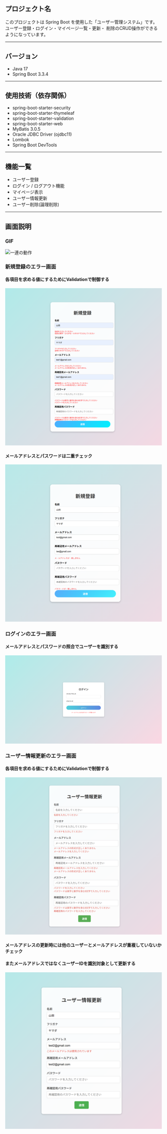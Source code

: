## プロジェクト名

このプロジェクトは Spring Boot を使用した「ユーザー管理システム」です。  
ユーザー登録・ログイン・マイページ一覧・更新・ 削除のCRUD操作ができるようになっています。

---

## バージョン
- Java 17
- Spring Boot 3.3.4

---

## 使用技術（依存関係）
- spring-boot-starter-security
- spring-boot-starter-thymeleaf
- spring-boot-starter-validation
- spring-boot-starter-web
- MyBatis 3.0.5
- Oracle JDBC Driver (ojdbc11)
- Lombok
- Spring Boot DevTools

---

## 機能一覧
- ユーザー登録
- ログイン / ログアウト機能
- マイページ表示
- ユーザー情報更新
- ユーザー削除(論理削除)

---

## 画面説明
### GIF
![一連の動作](images/demo.gif)

### 新規登録のエラー画面
#### 各項目を求める値にするためにValidationで制御する
![Validationエラー画面](images/regist-validation1.png)

#### メールアドレスとパスワードは二重チェック
![isCheckメソッド表示](images/regist-validation2.png)


### ログインのエラー画面
#### メールアドレスとパスワードの照合でユーザーを識別する
![ログインのエラー画面](images/login-error.png)


### ユーザー情報更新のエラー画面
#### 各項目を求める値にするためにValidationで制御する
![更新時のエラー](images/update-validation1.png)

#### メールアドレスの更新時には他のユーザーとメールアドレスが重複していないかチェック
#### またメールアドレスではなくユーザーIDを識別対象として更新する
![メールアドレス更新重複チェック](images/update-validation2.png)